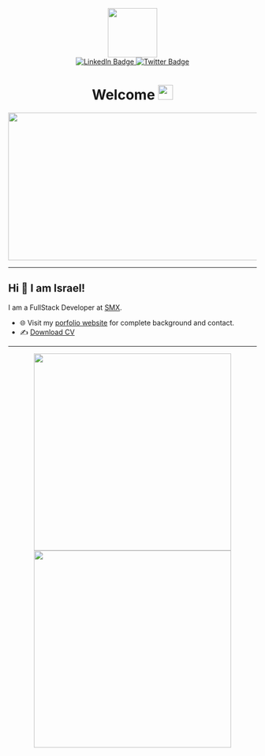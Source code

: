 <div id="header" align="center">
  <img src="https://iramirezdevs.com/assets/img/monkey_iramirezdevs.gif" width="100"/>
  <div id="badges">
    <a href="https://www.linkedin.com/in/israel-ramirez-gaza-fullstack-developer">
      <img src="https://img.shields.io/badge/LinkedIn-blue?style=for-the-badge&logo=linkedin&logoColor=white" alt="LinkedIn Badge"/>
    </a>   
    <a href="https://twitter.com/DevsIramirez">
      <img src="https://img.shields.io/badge/Twitter-blue?style=for-the-badge&logo=twitter&logoColor=white" alt="Twitter Badge"/>
    </a>
  </div>
  <img src="https://iramirezdevs.com/assets/img/status-active-success.svg" alt=""/>
  <h1>
    Welcome
    <img src="https://media.giphy.com/media/hvRJCLFzcasrR4ia7z/giphy.gif" width="30px"/>
  </h1>
</div>
<div align="center">
  <img src="https://iramirezdevs.com/assets/img/monkey_stress.gif" width="600" height="300"/>
</div>

---


## Hi 👋 I am Israel! 
I am a FullStack Developer at [SMX](#). 

- 🌐 Visit my [porfolio website](https://iramirezdevs.com/) for complete background and contact.
- ✍️ [Download CV](https://www.iramirezdevs.com/assets/files/CV_en.pdf/)

---
<p align = "center">
  <img src = "https://github-readme-stats.vercel.app/api?username=Izrael0101&show_icons=true&theme=bear" width = 400>
  <img src = "https://github-readme-streak-stats.herokuapp.com?user=Izrael0101&theme=dark&hide_border=true" width = 400>
</p>

